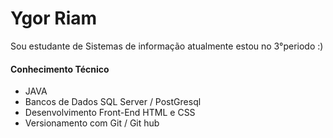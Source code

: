 # Ygor Riam

Sou estudante de Sistemas de informação atualmente estou no 3°periodo :)

#### Conhecimento Técnico
- JAVA
- Bancos de Dados SQL Server / PostGresql
- Desenvolvimento Front-End HTML e CSS
- Versionamento com Git / Git hub


